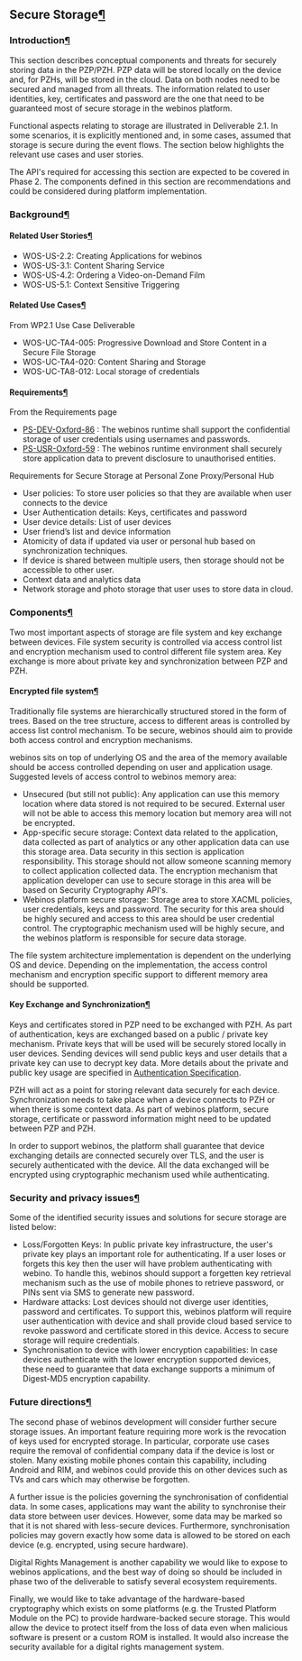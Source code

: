 Secure Storage[¶](#Secure-Storage)
----------------------------------

### Introduction[¶](#Introduction)

This section describes conceptual components and threats for securely
storing data in the PZP/PZH. PZP data will be stored locally on the
device and, for PZHs, will be stored in the cloud. Data on both nodes
need to be secured and managed from all threats. The information related
to user identities, key, certificates and password are the one that need
to be guaranteed most of secure storage in the webinos platform.

Functional aspects relating to storage are illustrated in Deliverable
2.1. In some scenarios, it is explicitly mentioned and, in some cases,
assumed that storage is secure during the event flows. The section below
highlights the relevant use cases and user stories.

The API's required for accessing this section are expected to be covered
in Phase 2. The components defined in this section are recommendations
and could be considered during platform implementation.

### Background[¶](#Background)

#### Related User Stories[¶](#Related-User-Stories)

-   WOS-US-2.2: Creating Applications for webinos
-   WOS-US-3.1: Content Sharing Service
-   WOS-US-4.2: Ordering a Video-on-Demand Film
-   WOS-US-5.1: Context Sensitive Triggering

#### Related Use Cases[¶](#Related-Use-Cases)

From WP2.1 Use Case Deliverable

-   WOS-UC-TA4-005: Progressive Download and Store Content in a Secure
    File Storage
-   WOS-UC-TA4-020: Content Sharing and Storage
-   WOS-UC-TA8-012: Local storage of credentials

#### Requirements[¶](#Requirements)

From the Requirements page

-   [PS-DEV-Oxford-86](/wp2-2/wiki/DeliverableVersionAll#PS-DEV-Oxford-86)
    : The webinos runtime shall support the confidential storage of user
    credentials using usernames and passwords.
-   [PS-USR-Oxford-59](/wp2-2/wiki/DeliverableVersionAll#PS-USR-Oxford-59)
    : The webinos runtime environment shall securely store application
    data to prevent disclosure to unauthorised entities.

Requirements for Secure Storage at Personal Zone Proxy/Personal Hub

-   User policies: To store user policies so that they are available
    when user connects to the device
-   User Authentication details: Keys, certificates and password
-   User device details: List of user devices
-   User friend’s list and device information
-   Atomicity of data if updated via user or personal hub based on
    synchronization techniques.
-   If device is shared between multiple users, then storage should not
    be accessible to other user.
-   Context data and analytics data
-   Network storage and photo storage that user uses to store data in
    cloud.

### Components[¶](#Components)

Two most important aspects of storage are file system and key exchange
between devices. File system security is controlled via access control
list and encryption mechanism used to control different file system
area. Key exchange is more about private key and synchronization between
PZP and PZH.

#### Encrypted file system[¶](#Encrypted-file-system)

Traditionally file systems are hierarchically structured stored in the
form of trees. Based on the tree structure, access to different areas is
controlled by access list control mechanism. To be secure, webinos
should aim to provide both access control and encryption mechanisms.

webinos sits on top of underlying OS and the area of the memory
available should be access controlled depending on user and application
usage. Suggested levels of access control to webinos memory area:

-   Unsecured (but still not public): Any application can use this
    memory location where data stored is not required to be secured.
    External user will not be able to access this memory location but
    memory area will not be encrypted.
-   App-specific secure storage: Context data related to the
    application, data collected as part of analytics or any other
    application data can use this storage area. Data security in this
    section is application responsibility. This storage should not allow
    someone scanning memory to collect application collected data. The
    encryption mechanism that application developer can use to secure
    storage in this area will be based on Security Cryptography API's.
-   Webinos platform secure storage: Storage area to store XACML
    policies, user credentials, keys and password. The security for this
    area should be highly secured and access to this area should be user
    credential control. The cryptographic mechanism used will be highly
    secure, and the webinos platform is responsible for secure data
    storage.

The file system architecture implementation is dependent on the
underlying OS and device. Depending on the implementation, the access
control mechanism and encryption specific support to different memory
area should be supported.

#### Key Exchange and Synchronization[¶](#Key-Exchange-and-Synchronization)

Keys and certificates stored in PZP need to be exchanged with PZH. As
part of authentication, keys are exchanged based on a public / private
key mechanism. Private keys that will be used will be securely stored
locally in user devices. Sending devices will send public keys and user
details that a private key can use to decrypt key data. More details
about the private and public key usage are specified in [Authentication
Specification](/wp3-1/wiki/Spec_-_Authentication).

PZH will act as a point for storing relevant data securely for each
device. Synchronization needs to take place when a device connects to
PZH or when there is some context data. As part of webinos platform,
secure storage, certificate or password information might need to be
updated between PZP and PZH.

In order to support webinos, the platform shall guarantee that device
exchanging details are connected securely over TLS, and the user is
securely authenticated with the device. All the data exchanged will be
encrypted using cryptographic mechanism used while authenticating.

### Security and privacy issues[¶](#Security-and-privacy-issues)

Some of the identified security issues and solutions for secure storage
are listed below:

-   Loss/Forgotten Keys: In public private key infrastructure, the
    user's private key plays an important role for authenticating. If a
    user loses or forgets this key then the user will have problem
    authenticating with webino. To handle this, webinos should support a
    forgetten key retrieval mechanism such as the use of mobile phones
    to retrieve password, or PINs sent via SMS to generate new password.
-   Hardware attacks: Lost devices should not diverge user identities,
    password and certificates. To support this, webinos platform will
    require user authentication with device and shall provide cloud
    based service to revoke password and certificate stored in this
    device. Access to secure storage will require credentials.
-   Synchronisation to device with lower encryption capabilities: In
    case devices authenticate with the lower encryption supported
    devices, these need to guarantee that data exchange supports a
    minimum of Digest-MD5 encryption capability.

### Future directions[¶](#Future-directions)

The second phase of webinos development will consider further secure
storage issues. An important feature requiring more work is the
revocation of keys used for encrypted storage. In particular, corporate
use cases require the removal of confidential company data if the device
is lost or stolen. Many existing mobile phones contain this capability,
including Android and RIM, and webinos could provide this on other
devices such as TVs and cars which may otherwise be forgotten.

A further issue is the policies governing the synchronisation of
confidential data. In some cases, applications may want the ability to
synchronise their data store between user devices. However, some data
may be marked so that it is not shared with less-secure devices.
Furthermore, synchronisation policies may govern exactly how some data
is allowed to be stored on each device (e.g. encrypted, using secure
hardware).

Digital Rights Management is another capability we would like to expose
to webinos applications, and the best way of doing so should be included
in phase two of the deliverable to satisfy several ecosystem
requirements.

Finally, we would like to take advantage of the hardware-based
cryptography which exists on some platforms (e.g. the Trusted Platform
Module on the PC) to provide hardware-backed secure storage. This would
allow the device to protect itself from the loss of data even when
malicious software is present or a custom ROM is installed. It would
also increase the security available for a digital rights management
system.

